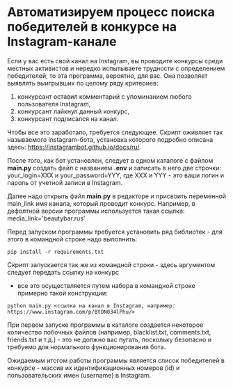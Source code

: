 # Автоматизируем процесс поиска победителей в конкурсе на Instagram-канале

Если у вас есть свой канал на Instagram, вы проводите конкурсы среди местных активистов 
и нередко испытываете трудности с определением победителей, то эта программа, вероятно, для вас.
Она позволяет выявлять выигрывших по целому ряду критериев: 
1. конкурсант оставил комментарий с упоминанием любого пользователя Instagram,
2. конкурсант лайкнул данный конкурс,
3. конкурсант подписался на канал.

Чтобы все это заработало, требуется следующее. Скрипт оживляет так называемого instagram-бота, 
установка которого подробно описана здесь: https://instagrambot.github.io/docs/ru/.

После того, как бот установлен, следует в одном каталоге с файлом **main.py** создать файл с названием 
**.env** и записать в него две строчки: your_login=XXX и your_password=YYY, где XXX и YYY - это ваши 
логин и пароль от учетной записи в Instagram. 

Далее надо открыть файл **main.py** в редакторе и присвоить переменной main_link имя канала, который проводит конкурс.
Например, в дефолтной версии программы используется такая ссылка: media_link='beautybar.rus'

Перед запуском программы требуется установить ряд библиотек - для этого в командной строке надо выполнить:
```
pip install -r requirements.txt
``` 
Cкрипт запускается так же из командной строки - здесь аргументом следует передать ссылку на конкурс 
- все это осуществляется путем набора в командной строке примерно такой конструкции: 
```
python main.py <ссылка на канал в Instagram, например: https://www.instagram.com/p/BtON034lPhu/>
```

При первом запуске программы в каталоге создается некоторое количество побочных файлов (например, blacklist.txt, comments.txt,
friends.txt и т.д.) - это не должно вас пугать, поскольку безопасно и требуемо для нормального функционирования бота.

Ожидаемым итогом работы программы является список победителей в конкурсе - массив их идентификационных номеров (id) и пользовательских 
имен (username) в Instagram.
